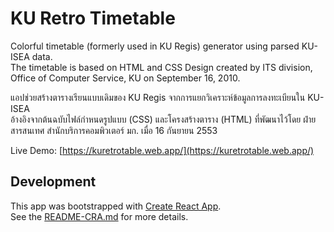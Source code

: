 # KU Retro Timetable

Colorful timetable (formerly used in KU Regis) generator using parsed KU-ISEA data.   
The timetable is based on HTML and CSS Design created by ITS division, Office of Computer Service, KU on September 16, 2010.

แอปช่วยสร้างตารางเรียนแบบเดิมของ KU Regis จากการแยกวิเคราะห์ข้อมูลการลงทะเบียนใน KU-ISEA   
อ้างอิงจากต้นฉบับไฟล์กำหนดรูปแบบ (CSS) และโครงสร้างตาราง (HTML) ที่พัฒนาไว้โดย ฝ่ายสารสนเทศ สำนักบริการคอมพิวเตอร์ มก. เมื่อ 16 กันยายน 2553

Live Demo: [https://kuretrotable.web.app/](https://kuretrotable.web.app/)

## Development
This app was bootstrapped with [Create React App](https://github.com/facebook/create-react-app).  
See the [README-CRA.md](https://github.com/anawinwz/ku-retrotimetable/blob/master/README-CRA.md) for more details.